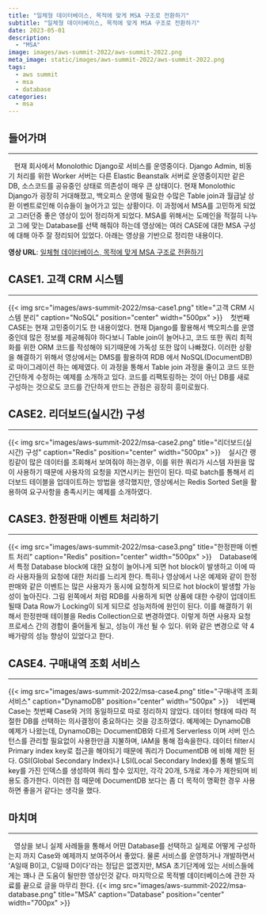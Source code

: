 ```yaml
---
title: "일체형 데이터베이스, 목적에 맞게 MSA 구조로 전환하기"
subtitle: "일체형 데이터베이스, 목적에 맞게 MSA 구조로 전환하기"
date: 2023-05-01
description:
  - "MSA"
image: images/aws-summit-2022/aws-summit-2022.png
meta_image: static/images/aws-summit-2022/aws-summit-2022.png
tags:
  - aws summit
  - msa
  - database
categories:
  - msa
---
```


## 들어가며

---

&nbsp;&nbsp;&nbsp;현재 회사에서 Monolothic Django로 서비스를 운영중이다. Django Admin, 비동기 처리를 위한 Worker 서버는 다른 Elastic Beanstalk 서버로 운영중이지만 같은 DB, 소스코드를 공유중인 상태로 의존성이 매우 큰 상태이다. 현재 Monolothic Django가 굉장히 거대해졌고, 백오피스 운영에 필요한 수많은 Table join과 월급날 상환 이벤트로인해 이슈들이 늘어가고 있는 상황이다. 이 과정에서 MSA를 고민하게 되었고 그러던중 좋은 영상이 있어 정리하게 되었다. MSA를 위해서는 도메인을 적절히 나누고 그에 맞는 Database를 선택 해줘야 하는데 영상에는 여러 CASE에 대한 MSA 구성에 대해 아주 잘 정리되어 있었다. 아래는 영상을 기반으로 정리한 내용이다.

**영상 URL**: <a href="https://www.youtube.com/watch?v=R4-mC4D_JN4" target="_blank">일체형 데이터베이스, 목적에 맞게 MSA 구조로 전환하기</a>

## CASE1. 고객 CRM 시스템

---

{{< img src="images/aws-summit-2022/msa-case1.png" title="고객 CRM 시스템 분리" caption="NoSQL" position="center" width="500px" >}}
&nbsp;&nbsp;&nbsp;첫번째 CASE는 현재 고민중이기도 한 내용이었다. 현재 Django를 활용해서 백오피스를 운영중인데 많은 정보를 제공해줘야 하다보니 Table join이 늘어나고, 코드 또한 쿼리 최적화를 위한 ORM 코드를 작성해야 되기때문에 가독성 또한 많이 나빠졌다. 이러한 상황을 해결하기 위해서 영상에서는 DMS를 활용하여 RDB 에서 NoSQL(DocumentDB)로 마이그레이션 하는 예제였다. 이 과정을 통해서 Table join 과정을 줄이고 코드 또한 간단하게 수정하는 예제를 소개하고 있다. 코드를 리팩토링하는 것이 아닌 DB를 새로 구성하는 것으로도 코드를 간단하게 만드는 관점은 굉장히 흥미로웠다.

## CASE2. 리더보드(실시간) 구성

---

{{< img src="images/aws-summit-2022/msa-case2.png" title="리더보드(실시간) 구성" caption="Redis" position="center" width="500px" >}}
&nbsp;&nbsp;&nbsp;실시간 랭킹같이 많은 데이터를 조회해서 보여줘야 하는경우, 이를 위한 쿼리가 시스템 자원을 많이 사용하기 때문에 사용자의 요청을 지연시키는 원인이 된다. 따로 batch를 통해서 리더보드 테이블을 업데이트하는 방법을 생각했지만, 영상에서는 Redis Sorted Set을 활용하여 요구사항을 충족시키는 예제를 소개하였다.

## CASE3. 한정판매 이벤트 처리하기

---

{{< img src="images/aws-summit-2022/msa-case3.png" title="한정판매 이벤트 처리" caption="Redis" position="center" width="500px" >}}
&nbsp;&nbsp;&nbsp;Database에서 특정 Database block에 대한 요청이 늘어나게 되면 hot block이 발생하고 이에 따라 사용자들의 요청에 대한 처리를 느리게 한다. 특히나 영상에서 나온 예제와 같이 한정판매와 같은 이벤트는 많은 사용자가 동시에 요청하게 되므로 hot block이 발생할 가능성이 높아진다. 그림 왼쪽에서 처럼 RDB를 사용하게 되면 상품에 대한 수량이 업데이트 될때 Data Row가 Locking이 되게 되므로 성능저하에 원인이 된다. 이를 해결하기 위해서 한정판매 테이블을 Redis Collection으로 변경하였다. 이렇게 하면 사용자 요청 프로세스 간의 경합이 줄어들게 될고, 성능이 개선 될 수 있다. 위와 같은 변경으로 약 4배가량의 성능 향상이 있었다고 한다.

## CASE4. 구매내역 조회 서비스

---

{{< img src="images/aws-summit-2022/msa-case4.png" title="구매내역 조회 서비스" caption="DynamoDB" position="center" width="500px" >}}
&nbsp;&nbsp;&nbsp;네번째 Case는 첫번째 Case와 거의 동일하므로 따로 정리하지 않았다. 데이터 형태에 따라 적절한 DB를 선택하는 의사결정이 중요하다는 것을 강조하였다. 예제에는 DynamoDB 예제가 나왔는데, DynamoDB는 DocumentDB와 다르게 Serverless 이며 서버 인스턴스를 관리할 필요없이 사용한만큼 지불하며, IAM을 통해 접속을한다. 데이터 filter시 Primary index key로 접근을 해야되기 때문에 쿼리가 DocumentDB 에 비해 제한 된다. GSI(Global Secondary Index)나 LSI(Local Secondary Index)를 통해 별도의 key를 가진 인덱스를 생성하여 쿼리 할수 있지만, 각각 20개, 5개로 개수가 제한되며 비용도 증가한다. 이러한 점 때문에 DocumentDB 보다는 좀 더 목적이 명확한 경우 사용하면 좋을거 같다는 생각을 했다. 

## 마치며

---

&nbsp;&nbsp;&nbsp;영상을 보니 실제 사례들을 통해서 어떤 Database를 선택하고 실제로 어떻게 구성하는지 까지 Case와 예제까지 보여주어서 좋았다. 물론 서비스를 운영하거나 개발하면서 'A일때 B이고, C일때 D이다'라는 정답은 없겠지만, MSA 초기단계에 있는 서비스들에게는 꽤나 큰 도움이 될만한 영상인것 같다. 마지막으로 목적별 데이터베이스에 관한 자료를 끝으로 글을 마무리 한다.
{{< img src="images/aws-summit-2022/msa-database.png" title="MSA" caption="Database" position="center" width="700px" >}}
